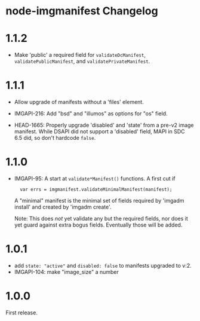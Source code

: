 <!--
    This Source Code Form is subject to the terms of the Mozilla Public
    License, v. 2.0. If a copy of the MPL was not distributed with this
    file, You can obtain one at http://mozilla.org/MPL/2.0/.
-->

<!--
    Copyright (c) 2014, Joyent, Inc.
-->

# node-imgmanifest Changelog

# 1.1.2

- Make 'public' a required field for `validateDcManifest`, `validatePublicManifest`,
  and `validatePrivateManifest`.

# 1.1.1

- Allow upgrade of manifests without a 'files' element.

- IMGAPI-216: Add "bsd" and "illumos" as options for "os" field.

- HEAD-1665: Properly upgrade 'disabled' and 'state' from a pre-v2 image
  manifest. While DSAPI did not support a 'disabled' field, MAPI in
  SDC 6.5 did, so don't hardcode `false`.

# 1.1.0

- IMGAPI-95: A start at `validate*Manifest()` functions. A first cut if

        var errs = imgmanifest.validateMinimalManifest(manifest);

  A "minimal" manifest is the minimal set of fields required by 'imgadm
  install' and created by 'imgadm create'.

  Note: This does *not* yet validate any but the required fields, nor does
  it yet guard against extra bogus fields. Eventually those will be added.

# 1.0.1

- add `state: "active"` and `disabled: false` to manifests upgraded to v:2.
- IMGAPI-104: make "image_size" a number

# 1.0.0

First release.
